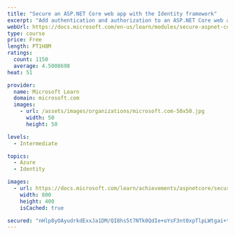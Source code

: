 ```yaml
---
title: "Secure an ASP.NET Core web app with the Identity framework"
excerpt: "Add authentication and authorization to an ASP.NET Core web app using the Identity framework."
webUrl: https://docs.microsoft.com/en-us/learn/modules/secure-aspnet-core-identity/
type: course
price: Free
length: PT1H8M
ratings:
  count: 1150
  average: 4.5008698
heat: 51

provider:
  name: Microsoft Learn
  domain: microsoft.com
  images:
    - url: /assets/images/organizations/microsoft.com-50x50.jpg
      width: 50
      height: 50

levels:
  - Intermediate

topics:
  - Azure
  - Identity

images:
  - url: https://docs.microsoft.com/learn/achievements/aspnetcore/secure-aspnet-core-identity-social.png
    width: 800
    height: 400
    isCached: true

secured: "nHlp8yOAyudrkdExxJa1DM/QI8hs5t7NTk0QdIe+oYsF3nt0xpTlpLWtgai+tbaiTW2wBbWcNtAU/oLgAxkTaLYE8ruvoWRwtyHY+q2xKG6DI1pLzHE77ApH0c2BEOjyffVlGsvUPD2GyTtgd3LADiHPx+/Jxw4UZFbtSazBt2XKUmWX1KgKCiuo39oRGOxgfU59+UwTIfFg7w4+RhF2CWZCWxzsPZSAP2yElSpRB8TLNxCPQ4eflvLEYVsEkZ1Mx8304xzgfzHW6BVuArZ6zF7WlvZYy5iDMeLV1/br+q6dh1NnQ7h3ghFYcUyeqQpvz2i9A29DbKXc25LeCGkM+Wkmv13EPTWjaS14bWNJkzU9UYyROQzNbkknU1Sr/6TF/SG9rjL5aFfsUoxH62DH4qR95zryYnWyBXZDHKWmn6Q=;WKUuLCVIxLdWqsMJVwvSiw=="
---
```


